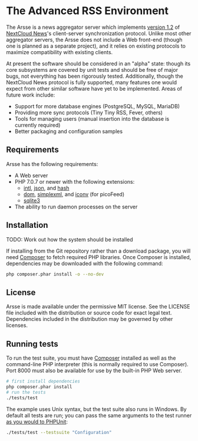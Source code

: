 The Advanced RSS Environment
===============================

The Arsse is a news aggregator server which implements [version 1.2](https://github.com/nextcloud/news/blob/master/docs/externalapi/Legacy.md) of [NextCloud News](https://github.com/nextcloud/news)'s client-server synchronization protocol. Unlike most other aggregator servers, the Arsse does not include a Web front-end (though one is planned as a separate project), and it relies on existing protocols to maximize compatibility with existing clients.

At present the software should be considered in an "alpha" state: though its core subsystems are covered by unit tests and should be free of major bugs, not everything has been rigorously tested. Additionally, though the NextCloud News protocol is fully supported, many features one would expect from other similar software have yet to be implemented. Areas of future work include:

- Support for more database engines (PostgreSQL, MySQL, MariaDB)
- Providing more sync protocols (Tiny Tiny RSS, Fever, others)
- Tools for managing users (manual insertion into the database is currently required)
- Better packaging and configuration samples

Requirements
------------

Arsse has the following requirements:

- A Web server
- PHP 7.0.7 or newer with the following extensions:
    - [intl](http://php.net/manual/en/book.intl.php), [json](http://php.net/manual/en/book.json.php), and [hash](http://php.net/manual/en/book.hash.php)
    - [dom](http://php.net/manual/en/book.dom.php), [simplexml](http://php.net/manual/en/book.simplexml.php), and [iconv](http://php.net/manual/en/book.iconv.php) (for picoFeed)
    - [sqlite3](http://php.net/manual/en/book.sqlite3.php)
- The ability to run daemon processes on the server

Installation
------------

TODO: Work out how the system should be installed

If installing from the Git repository rather than a download package, you will need [Composer](https://getcomposer.org/) to fetch required PHP libraries. Once Composer is installed, dependencies may be downloaded with the following command:

``` sh
php composer.phar install -o --no-dev
```

License
-------

Arsse is made available under the permissive MIT license.  See the LICENSE file included with the distribution or source code for exact legal text. Dependencies included in the distribution may be governed by other licenses.

Running tests
-------------

To run the test suite, you must have [Composer](https://getcomposer.org/) installed as well as the command-line PHP interpreter (this is normally required to use Composer). Port 8000 must also be available for use by the built-in PHP Web server.

``` sh
# first install dependencies
php composer.phar install
# run the tests
./tests/test
```

The example uses Unix syntax, but the test suite also runs in Windows. By default all tests are run; you can pass the same arguments to the test runner [as you would to PHPUnit](https://phpunit.de/manual/current/en/textui.html#textui.clioptions):

``` sh
./tests/test --testsuite "Configuration"
```
